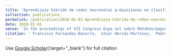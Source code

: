 ```yaml
---
title: "Aprendizaje hibrido de redes neuronales q-Gaussianas en clasificaci&apos;on binaria"
collection: publications
permalink: /publication/2010-01-01-Aprendizaje-hibrido-de-redes-neuronales-q-Gaussianas-en-clasificacion-binaria
date: 2010-01-01
venue: 'In the proceedings of VII Congreso Espa nol sobre Metaheur&apos;isticas and Algoritmos Evolutivos y Bioinspirados (MAEB2010)'
citation: ' Francisco Fernandez-Navarro,  César Hervás-Martínez,  Pedro Antonio Gutiérrez,  Manuel Cruz-Ramírez,  Javier Sánchez-Monedero, &quot;Aprendizaje hibrido de redes neuronales q-Gaussianas en clasificaci   apos;on binaria.&quot; In the proceedings of VII Congreso Espa nol sobre Metaheur   apos;isticas and Algoritmos Evolutivos y Bioinspirados (MAEB2010), 2010, pp. 227-234.'
---
```

Use [Google Scholar](https://scholar.google.com/scholar?q=Aprendizaje+hibrido+de+redes+neuronales+q+Gaussianas+en+clasificaci&#x27;on+binaria){:target="_blank"} for full citation